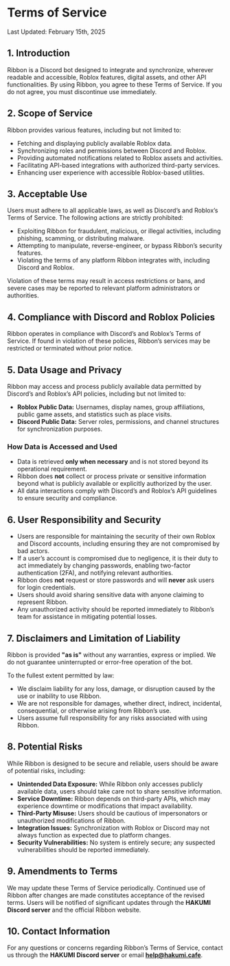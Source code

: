# Terms of Service
Last Updated: February 15th, 2025

## 1. Introduction

Ribbon is a Discord bot designed to integrate and synchronize, wherever readable and accessible, Roblox features, digital assets, and other API functionalities. By using Ribbon, you agree to these Terms of Service. If you do not agree, you must discontinue use immediately.

## 2. Scope of Service

Ribbon provides various features, including but not limited to:

* Fetching and displaying publicly available Roblox data.  
* Synchronizing roles and permissions between Discord and Roblox.  
* Providing automated notifications related to Roblox assets and activities.  
* Facilitating API-based integrations with authorized third-party services.  
* Enhancing user experience with accessible Roblox-based utilities.

## 3. Acceptable Use

Users must adhere to all applicable laws, as well as Discord’s and Roblox’s Terms of Service. The following actions are strictly prohibited:

* Exploiting Ribbon for fraudulent, malicious, or illegal activities, including phishing, scamming, or distributing malware.  
* Attempting to manipulate, reverse-engineer, or bypass Ribbon’s security features.  
* Violating the terms of any platform Ribbon integrates with, including Discord and Roblox.

Violation of these terms may result in access restrictions or bans, and severe cases may be reported to relevant platform administrators or authorities.

## 4. Compliance with Discord and Roblox Policies

Ribbon operates in compliance with Discord’s and Roblox’s Terms of Service. If found in violation of these policies, Ribbon’s services may be restricted or terminated without prior notice.

## 5. Data Usage and Privacy

Ribbon may access and process publicly available data permitted by Discord’s and Roblox’s API policies, including but not limited to:

* **Roblox Public Data:** Usernames, display names, group affiliations, public game assets, and statistics such as place visits.  
* **Discord Public Data:** Server roles, permissions, and channel structures for synchronization purposes.

### How Data is Accessed and Used

* Data is retrieved **only when necessary** and is not stored beyond its operational requirement.  
* Ribbon does **not** collect or process private or sensitive information beyond what is publicly available or explicitly authorized by the user.  
* All data interactions comply with Discord’s and Roblox’s API guidelines to ensure security and compliance.

## 6. User Responsibility and Security

* Users are responsible for maintaining the security of their own Roblox and Discord accounts, including ensuring they are not compromised by bad actors.  
* If a user’s account is compromised due to negligence, it is their duty to act immediately by changing passwords, enabling two-factor authentication (2FA), and notifying relevant authorities.  
* Ribbon does **not** request or store passwords and will **never** ask users for login credentials.  
* Users should avoid sharing sensitive data with anyone claiming to represent Ribbon.  
* Any unauthorized activity should be reported immediately to Ribbon’s team for assistance in mitigating potential losses.

## 7. Disclaimers and Limitation of Liability

Ribbon is provided **"as is"** without any warranties, express or implied. We do not guarantee uninterrupted or error-free operation of the bot.

To the fullest extent permitted by law:

* We disclaim liability for any loss, damage, or disruption caused by the use or inability to use Ribbon.  
* We are not responsible for damages, whether direct, indirect, incidental, consequential, or otherwise arising from Ribbon’s use.  
* Users assume full responsibility for any risks associated with using Ribbon.

## 8. Potential Risks

While Ribbon is designed to be secure and reliable, users should be aware of potential risks, including:

* **Unintended Data Exposure:** While Ribbon only accesses publicly available data, users should take care not to share sensitive information.  
* **Service Downtime:** Ribbon depends on third-party APIs, which may experience downtime or modifications that impact availability.  
* **Third-Party Misuse:** Users should be cautious of impersonators or unauthorized modifications of Ribbon.  
* **Integration Issues:** Synchronization with Roblox or Discord may not always function as expected due to platform changes.  
* **Security Vulnerabilities:** No system is entirely secure; any suspected vulnerabilities should be reported immediately.

## 9. Amendments to Terms

We may update these Terms of Service periodically. Continued use of Ribbon after changes are made constitutes acceptance of the revised terms. Users will be notified of significant updates through the **HAKUMI Discord server** and the official Ribbon website.

## 10. Contact Information

For any questions or concerns regarding Ribbon’s Terms of Service, contact us through the **HAKUMI Discord server** or email **help@hakumi.cafe**.